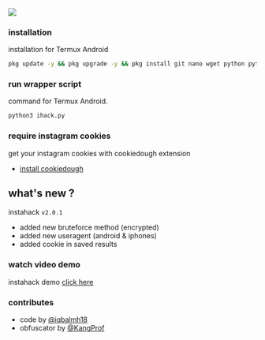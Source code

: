 <img src="https://raw.githubusercontent.com/termuxhackers-id/instahack/main/data/user/v2.jpg">

### installation
installation for Termux Android
````bash
pkg update -y && pkg upgrade -y && pkg install git nano wget python python-pip binutils -y && pip install wheel rich bs4 pystyle pynacl requests licensing pycryptodomex && python3 ihack.py
````
### run wrapper script
command for Termux Android.
````bash
python3 ihack.py
````
### require instagram cookies
get your instagram cookies with cookiedough extension
- [install cookiedough](https://chrome.google.com/webstore/detail/cookiedough)
## what's new ?
instahack ```v2.0.1```
- added new bruteforce method (encrypted)
- added new useragent (android & iphones)
- added cookie in saved results

### watch video demo
instahack demo [click here](https://www.instagram.com/reel/Crqd1nFhpP0/?igshid=NTc4MTIwNjQ2YQ==)

### contributes
- code by [@iqbalmh18](https://instagram.com/iqbalmh18)
- obfuscator by [@KangProf](https://github.com/KangProf)
